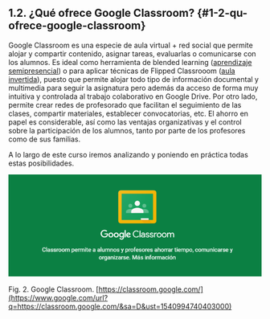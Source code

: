 ## 1.2\. ¿Qué ofrece Google Classroom? {#1-2-qu-ofrece-google-classroom}

Google Classroom es una especie de aula virtual + red social que permite alojar y compartir contenido, asignar tareas, evaluarlas o comunicarse con los alumnos. Es ideal como herramienta de blended learning ([aprendizaje semipresencial](https://www.google.com/url?q=https://es.wikipedia.org/wiki/Aprendizaje_semipresencial&sa=D&ust=1540994740402000)) o para aplicar técnicas de  Flipped Classrooom ([aula invertida](https://www.google.com/url?q=https://es.wikipedia.org/wiki/Aula_invertida&sa=D&ust=1540994740403000)), puesto que permite alojar todo tipo de información documental y multimedia para seguir la asignatura pero además da acceso de forma muy intuitiva y controlada al trabajo colaborativo en Google Drive. Por otro lado, permite crear redes de profesorado que facilitan el seguimiento de las clases, compartir materiales, establecer convocatorias, etc.  El ahorro en papel es considerable, así como las ventajas organizativas y el control sobre la participación de los alumnos, tanto por parte de los profesores como de sus familias.

A lo largo de este curso iremos analizando y poniendo en práctica todas estas posibilidades.

![](../images/image20.png)

Fig. 2\. Google Classroom. [https://classroom.google.com/](https://www.google.com/url?q=https://classroom.google.com/&sa=D&ust=1540994740403000)